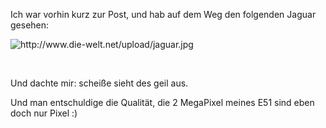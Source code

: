 <html><body><p>Ich war vorhin kurz zur Post, und hab auf dem Weg den folgenden Jaguar gesehen:<br>

<img src="http://www.die-welt.net/upload/jaguar.jpg" alt="http://www.die-welt.net/upload/jaguar.jpg"><br>

<br>

Und dachte mir: scheiße sieht des geil aus.<br>

Und man entschuldige die Qualität, die 2 MegaPixel meines E51 sind eben doch nur Pixel :)</p></body></html>